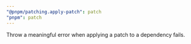 ```yaml
---
"@pnpm/patching.apply-patch": patch
"pnpm": patch
---
```


Throw a meaningful error when applying a patch to a dependency fails.
